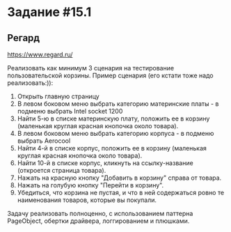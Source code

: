 # Задание #15.1
## Регард

https://www.regard.ru/

Реализовать как минимум 3 сценария на тестирование пользовательской корзины.
Пример сценария (его кстати тоже надо реализовать:)):
1. Открыть главную страницу
2. В левом боковом меню выбрать категорию материнские платы - в подменю выбрать Intel socket 1200
3. Найти 5-ю в списке материнскую плату, положить ее в корзину (маленькая круглая красная кнопочка около товара).
4. В левом боковом меню выбрать категорию корпуса - в подменю выбрать Aerocool
5. Найти 4-й в списке корпус, положить ее в корзину (маленькая круглая красная кнопочка около товара).
6. Найти 10-й в списке корпус, кликнуть на ссылку-название (откроется страница товара).
7. Нажать на красную кнопку "Добавить в корзину" справа от товара.
8. Нажать на голубую кнопку "Перейти в корзину".
9. Убедиться, что корзина не пустая, и что в ней содержаться ровно те наименования товаров, которые вы покупали.

Задачу реализовать полноценно, с использованием паттерна PageObject, обертки драйвера, логгированием и плюшками.
